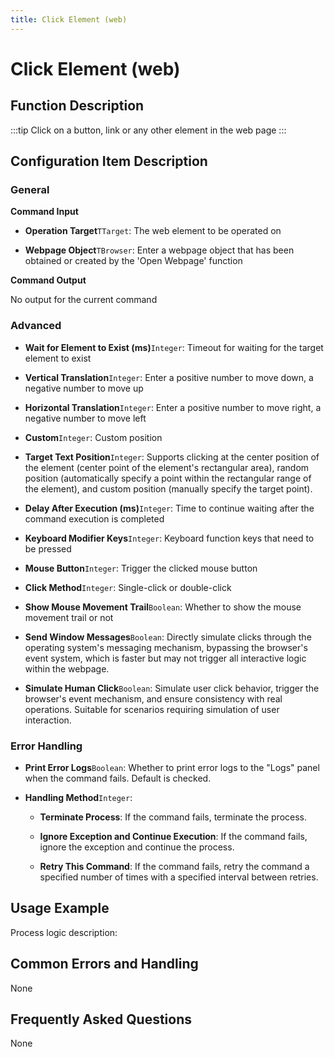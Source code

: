 ```yaml
---
title: Click Element (web)
---
```


# Click Element (web)

## Function Description

:::tip 
Click on a button, link or any other element in the web page
:::

## Configuration Item Description

### General

**Command Input**

- **Operation Target**`TTarget`: The web element to be operated on

- **Webpage Object**`TBrowser`: Enter a webpage object that has been obtained or created by the 'Open Webpage' function


**Command Output**

No output for the current command

### Advanced

- **Wait for Element to Exist (ms)**`Integer`: Timeout for waiting for the target element to exist

- **Vertical Translation**`Integer`: Enter a positive number to move down, a negative number to move up

- **Horizontal Translation**`Integer`: Enter a positive number to move right, a negative number to move left

- **Custom**`Integer`: Custom position

- **Target Text Position**`Integer`: Supports clicking at the center position of the element (center point of the element's rectangular area), random position (automatically specify a point within the rectangular range of the element), and custom position (manually specify the target point).

- **Delay After Execution (ms)**`Integer`: Time to continue waiting after the command execution is completed

- **Keyboard Modifier Keys**`Integer`: Keyboard function keys that need to be pressed

- **Mouse Button**`Integer`: Trigger the clicked mouse button

- **Click Method**`Integer`: Single-click or double-click

- **Show Mouse Movement Trail**`Boolean`: Whether to show the mouse movement trail or not

- **Send Window Messages**`Boolean`: Directly simulate clicks through the operating system's messaging mechanism, bypassing the browser's event system, which is faster but may not trigger all interactive logic within the webpage.

- **Simulate Human Click**`Boolean`: Simulate user click behavior, trigger the browser's event mechanism, and ensure consistency with real operations. Suitable for scenarios requiring simulation of user interaction.


### Error Handling

- **Print Error Logs**`Boolean`: Whether to print error logs to the "Logs" panel when the command fails. Default is checked. 

- **Handling Method**`Integer`:

    - **Terminate Process**: If the command fails, terminate the process.

    - **Ignore Exception and Continue Execution**: If the command fails, ignore the exception and continue the process.

    - **Retry This Command**: If the command fails, retry the command a specified number of times with a specified interval between retries.

## Usage Example

Process logic description:

## Common Errors and Handling

None

## Frequently Asked Questions

None

